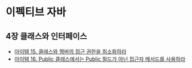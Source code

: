# 이펙티브 자바 

## 4장 클래스와 인터페이스
- [아이템 15. 클래스와 멤버의 접근 권한을 최소화하라](https://github.com/yeomyaloo/EffectiveJava/blob/main/4%EC%9E%A5%20%ED%81%B4%EB%9E%98%EC%8A%A4%EC%99%80%20%EC%9D%B8%ED%84%B0%ED%8E%98%EC%9D%B4%EC%8A%A4/.vs/4%EC%9E%A5%20%ED%81%B4%EB%9E%98%EC%8A%A4%EC%99%80%20%EC%9D%B8%ED%84%B0%ED%8E%98%EC%9D%B4%EC%8A%A4/item15.md)
- [아이템 16. Public 클래스에서는 Public 필드가 아닌 접근자 메서드를 사용하라](https://github.com/yeomyaloo/EffectiveJava/blob/main/4%EC%9E%A5%20%ED%81%B4%EB%9E%98%EC%8A%A4%EC%99%80%20%EC%9D%B8%ED%84%B0%ED%8E%98%EC%9D%B4%EC%8A%A4/.vs/4%EC%9E%A5%20%ED%81%B4%EB%9E%98%EC%8A%A4%EC%99%80%20%EC%9D%B8%ED%84%B0%ED%8E%98%EC%9D%B4%EC%8A%A4/item16.md)
